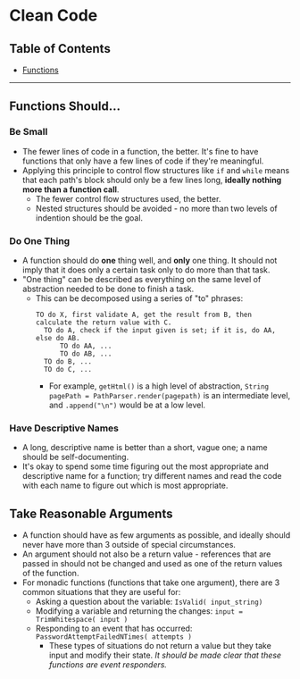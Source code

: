 # Clean Code
## Table of Contents
- [ Functions ]( #functions-should... )

---

## Functions Should...
### Be Small
- The fewer lines of code in a function, the better. It's fine to have functions that only have a few lines of code if they're
meaningful.
- Applying this principle to control flow structures like `if` and `while` means that each path's block should only be a few
lines long, **ideally nothing more than a function call**.
    - The fewer control flow structures used, the better.
    - Nested structures should be avoided - no more than two levels of indention should be the goal.

### Do One Thing
- A function should do **one** thing well, and **only** one thing. It should not imply that it does only a certain task only to do
more than that task.
- "One thing" can be described as everything on the same level of abstraction needed to be done to finish a task.
    - This can be decomposed using a series of "to" phrases:
      ```
      TO do X, first validate A, get the result from B, then calculate the return value with C.
        TO do A, check if the input given is set; if it is, do AA, else do AB.
            TO do AA, ...
            TO do AB, ...
        TO do B, ...
        TO do C, ...
      ```
      - For example, `getHtml()` is a high level of abstraction, `String pagePath = PathParser.render(pagepath)` is an intermediate
      level, and `.append("\n")` would be at a low level.

### Have Descriptive Names
- A long, descriptive name is better than a short, vague one; a name should be self-documenting.
- It's okay to spend some time figuring out the most appropriate and descriptive name for a function; try different names and
read the code with each name to figure out which is most appropriate.

## Take Reasonable Arguments
- A function should have as few arguments as possible, and ideally should never have more than 3 outside of special circumstances.
- An argument should not also be a return value - references that are passed in should not be changed and used as one of the
return values of the function.
- For monadic functions (functions that take one argument), there are 3 common situations that they are useful for:
    - Asking a question about the variable: `IsValid( input_string)`
    - Modifying a variable and returning the changes: `input = TrimWhitespace( input )`
    - Responding to an event that has occurred: `PasswordAttemptFailedNTimes( attempts )`
        - These types of situations do not return a value but they take input and modify their state. *It should be made clear
        that these functions are event responders.*
